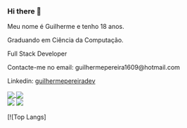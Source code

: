### Hi there 👋

<p>Meu nome é Guilherme e tenho 18 anos.
<p>Graduando em Ciência da Computação.
<p>Full Stack Developer
<p>Contacte-me no email: guilhermepereira1609@hotmail.com
<p>Linkedin: <a href="https://www.linkedin.com/in/guilhermepereiradev/">guilhermepereiradev</a>
 
 
<div>
<a href="https://github.com/guilhermepereiradev/github-readme-stats">
  <img align="center" src="https://github-readme-stats.vercel.app/api?username=guilhermepereiradev&theme=github_dark&show_icons=true" />
</a>
<a href="https://github.com/guilhermepereiradev/convoychat">
  <img align="center" src="https://github-readme-stats.vercel.app/api/top-langs/?username=guilhermepereiradev)" />
</a>
</div>
 
 
 
 
<div>
   <img heigth="180em" src="https://github-readme-stats.vercel.app/api?username=guilhermepereiradev&theme=github_dark&show_icons=true"/>
 <img heigth="180em" src="(](https://github.com/guilhermepereiradev/github-readme-stats)"/>
</div>

 [![Top Langs]
